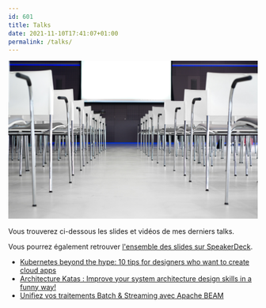 ```yaml
---
id: 601
title: Talks
date: 2021-11-10T17:41:07+01:00
permalink: /talks/
---
```


![talks](/assets/images/2021/11/pexels-skitterphoto-691485.jpg)

Vous trouverez ci-dessous les slides et vidéos de mes derniers talks.

Vous pourrez également retrouver [l'ensemble des slides sur SpeakerDeck](https://speakerdeck.com/alexandretouret).

* [Kubernetes beyond the hype: 10 tips for designers who want to create cloud apps](https://www.youtube.com/watch?v=F1cpW27ZKus&list=PLXADOFXCGUmWdrC1Wey9VGgosDKSdCbNm&index=27)
* [Architecture Katas : Improve your system architecture design skills in a funny way!](https://speakerdeck.com/alexandretouret/devoxx-uk-2021-architecture-katas-improve-your-system-architecture-design-skills-in-a-funny-way)
* [Unifiez vos traitements Batch & Streaming avec Apache BEAM](https://speakerdeck.com/alexandretouret/orleans-tech-2019-unifiez-vos-traitements-batch-and-streaming-avec-apache-beam)

